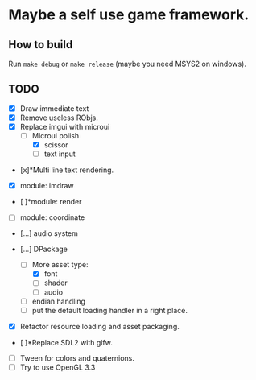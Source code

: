 # Maybe a self use game framework.

## How to build
Run `make debug` or `make release` (maybe you need MSYS2 on windows).

## TODO
- [x] Draw immediate text
- [x] Remove useless RObjs.
- [x] Replace imgui with microui
    - [ ] Microui polish
        - [x] scissor
        - [ ] text input
- [x]*Multi line text rendering.

- [x] module: imdraw
- [ ]*module: render
- [ ] module: coordinate
- [...] audio system

- [...] DPackage
    - [ ] More asset type: 
        - [x] font
        - [ ] shader
        - [ ] audio
    - [ ] endian handling
    - [ ] put the default loading handler in a right place.

- [x] Refactor resource loading and asset packaging.
- [ ]*Replace SDL2 with glfw.

- [ ] Tween for colors and quaternions.
- [ ] Try to use OpenGL 3.3